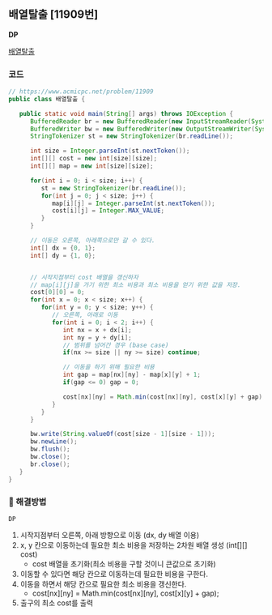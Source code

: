## 배열탈출 [11909번]

**DP**

[배열탈출](https://www.acmicpc.net/problem/11909)

### 코드
```java
// https://www.acmicpc.net/problem/11909
public class 배열탈출 {

   public static void main(String[] args) throws IOException {
      BufferedReader br = new BufferedReader(new InputStreamReader(System.in));
      BufferedWriter bw = new BufferedWriter(new OutputStreamWriter(System.out));
      StringTokenizer st = new StringTokenizer(br.readLine());

      int size = Integer.parseInt(st.nextToken());
      int[][] cost = new int[size][size];
      int[][] map = new int[size][size];

      for(int i = 0; i < size; i++) {
         st = new StringTokenizer(br.readLine());
         for(int j = 0; j < size; j++) {
            map[i][j] = Integer.parseInt(st.nextToken());
            cost[i][j] = Integer.MAX_VALUE;
         }
      }

      // 이동은 오른쪽, 아래쪽으로만 갈 수 있다.
      int[] dx = {0, 1};
      int[] dy = {1, 0};


      // 시작지점부터 cost 배열을 갱신하자
      // map[i][j]을 가기 위한 최소 비용과 최소 비용을 얻기 위한 값을 저장.
      cost[0][0] = 0;
      for(int x = 0; x < size; x++) {
         for(int y = 0; y < size; y++) {
            // 오른쪽, 아래로 이동
            for(int i = 0; i < 2; i++) {
               int nx = x + dx[i];
               int ny = y + dy[i];
               // 범위를 넘어간 경우 (base case)
               if(nx >= size || ny >= size) continue;

               // 이동을 하기 위해 필요한 비용
               int gap = map[nx][ny] - map[x][y] + 1;
               if(gap <= 0) gap = 0;

               cost[nx][ny] = Math.min(cost[nx][ny], cost[x][y] + gap);
            }
         }
      }

      bw.write(String.valueOf(cost[size - 1][size - 1]));
      bw.newLine();
      bw.flush();
      bw.close();
      br.close();
   }
}
```

### 📖 해결방법

`DP`  

1. 시작지점부터 오른쪽, 아래 방향으로 이동 (dx, dy 배열 이용)
2. x, y 칸으로 이동하는데 필요한 최소 비용을 저장하는 2차원 배열 생성 (int[][] cost)
   - cost 배열을 초기화(최소 비용을 구할 것이니 큰값으로 초기화)
3. 이동할 수 있다면 해당 칸으로 이동하는데 필요한 비용을 구한다.
4. 이동을 하면서 해당 칸으로 필요한 최소 비용을 갱신한다.
   - cost[nx][ny] = Math.min(cost[nx][ny], cost[x][y] + gap);
5. 출구의 최소 cost를 출력